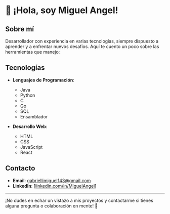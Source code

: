 # 👋 ¡Hola, soy Miguel Angel!

## Sobre mí
Desarrollador con experiencia en varias tecnologías, siempre dispuesto a aprender y a enfrentar nuevos desafíos. Aquí te cuento un poco sobre las herramientas que manejo:

## Tecnologías

- **Lenguajes de Programación**: 
  - Java
  - Python
  - C
  - Go
  - SQL
  - Ensamblador

- **Desarrollo Web**:
  - HTML
  - CSS
  - JavaScript
  - React

## Contacto
- **Email**: [gabriellimiguel143@gmail.com](gabriellimiguel143@gmail.com)
- **LinkedIn**: [[linkedin.com/in/MiguelAngel](https://www.linkedin.com/in/miguel-angel-gabrielli-103431262/)]


---

¡No dudes en echar un vistazo a mis proyectos y contactarme si tienes alguna pregunta o colaboración en mente! 🚀

